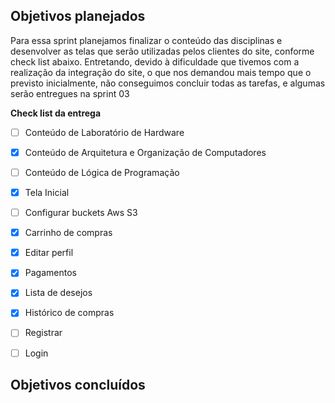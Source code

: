 ## Objetivos planejados

Para essa sprint planejamos finalizar o conteúdo das disciplinas e desenvolver as telas que serão utilizadas pelos clientes do site, conforme check list abaixo. Entretando, devido à dificuldade que tivemos com a realização da integração do site, o que nos demandou mais tempo que o previsto inicialmente,  não conseguimos concluir todas as tarefas, e algumas serão entregues na sprint 03

**Check list da entrega**

- [ ] Conteúdo de Laboratório de Hardware
- [x] Conteúdo de Arquitetura e Organização de Computadores
- [ ] Conteúdo de Lógica de Programação
- [x] Tela Inicial
- [ ] Configurar buckets Aws S3
- [x] Carrinho de compras
- [x] Editar perfil
- [x] Pagamentos 
- [x] Lista de desejos
- [x] Histórico de compras
- [ ] Registrar
- [ ] Login


## Objetivos concluídos




